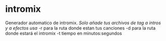 # intromix
Generador automatico de intromix.
*Solo añade tus archivos de tag a intros y a efectos*
*usa* 
-r para la ruta donde estan tus canciones 
-d para la ruta donde estará el intromix
-t tiempo en minutos:segundos
